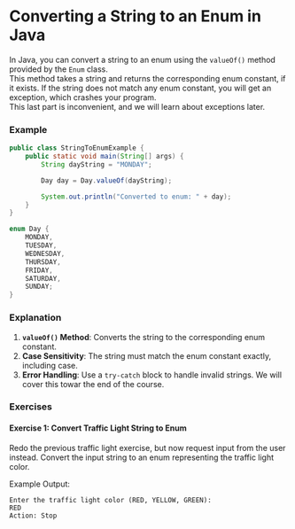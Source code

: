 # Converting a String to an Enum in Java

In Java, you can convert a string to an enum using the `valueOf()` method provided by the `Enum` class.\
This method takes a string and returns the corresponding enum constant, if it exists. If the string does not match any enum constant, you will get an exception, which crashes your program.\
This last part is inconvenient, and we will learn about exceptions later.

### Example
```java
public class StringToEnumExample {
    public static void main(String[] args) {
        String dayString = "MONDAY";

        Day day = Day.valueOf(dayString);

        System.out.println("Converted to enum: " + day);
    }
}

enum Day {
    MONDAY,
    TUESDAY,
    WEDNESDAY,
    THURSDAY,
    FRIDAY,
    SATURDAY,
    SUNDAY;
}
```

### Explanation
1. **`valueOf()` Method**: Converts the string to the corresponding enum constant.
2. **Case Sensitivity**: The string must match the enum constant exactly, including case.
3. **Error Handling**: Use a `try-catch` block to handle invalid strings. We will cover this towar the end of the course.

### Exercises

#### Exercise 1: Convert Traffic Light String to Enum

Redo the previous traffic light exercise, but now request input from the user instead. Convert the input string to an enum representing the traffic light color. 

Example Output:
```
Enter the traffic light color (RED, YELLOW, GREEN):
RED
Action: Stop
```